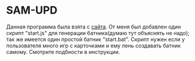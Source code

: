 # SAM-UPD
Данная программа была взята с [сайта](http://gib.me/sam/). От меня был добавлен один скрипт "start.js" для генерации батника(думаю тут объяснять не надо); так же имеется один простой батник "start.bat". Скрипт нужен если у пользователя много игр с карточками и ему лень создавать батник самому. Смотрите подбности в инструкции.
